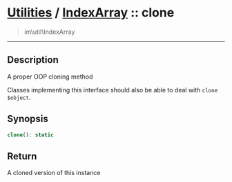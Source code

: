 # [Utilities](util.md) / [IndexArray](util-IndexArray.md) :: clone
 > im\util\IndexArray
____

## Description
A proper OOP cloning method

Classes implementing this interface should also
be able to deal with `clone $object`.

## Synopsis
```php
clone(): static
```

## Return
A cloned version of this instance
